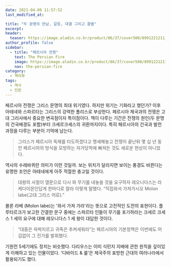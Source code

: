 ```yaml
---
date: 2021-04-09 11:57:52
last_modified_at: 

title: "두 문명의 만남, 갈등, 대결 그리고 결별"
excerpt:
header:
  teaser: https://image.aladin.co.kr/product/86/37/cover500/8991221211_1.jpg
author_profile: false
sidebar:
  - title: "페르시아 전쟁"
    text: The Persian Fire
    image: https://image.aladin.co.kr/product/86/37/cover500/8991221211_1.jpg
    nav: the-persian-fire
category:
  - 책리뷰
tags:
  - 역사
  - 인문
---
```

페르시아 전쟁은 그리스 문명의 최대 위기였다. 하지만 위기는 기화라고 했던가? 이후 아테네와 스파르타는 그리스의 강력한 폴리스로 부상한다. 페르시아 제국과의 전쟁은 고대 그리사에서 중요한 변곡점이자 특이점이다. 책이 다루는 기간은 전쟁의 원인(두 문명의 건국배경도 포함)부터 크세르크세스의 귀환까지이다. 특히 페르시아의 건국과 발전과정을 다루는 부분이 기억에 남는다.   
  
>그리스가 페르시아 독재를 타도하겠다고 맹세해놓고 전쟁이 끝난뒤 몇 십 년 동안 페르시아의 방식을 모방하는 자가당착에 빠져든 것도 새로운 현상이 아니었다. 

역사의 수레바퀴란 의미가 이런 것일까. 보는 위치가 달라지면 보이는 풍경도 바뀐다는 유명한 조언은 아테네에게 아주 적절한 충고일 것이다.

>대왕의 사절이 열문으로 다시 와 무기를 내놓을 것을 요구하자 레오니다스는 라케다이몬인답게 한마디로 잘라 이렇게 말했다. “직접와서 가져가시오 Molon labe(고대 그리스 어로).”  
  
몰론 라베 (Molon labe)는 '와서 가져 가라'라는 뜻으로 고전적인 도전의 표현이다. 플루타르크가 보고한 간결한 문구 중에는 스파르타 인들이 무기를 포기하라는 크세르 크세스 1 세의 요구에 대해 레오니다스 1 세 왕이 대답한 것이다.

>“대중은 윽박지르고 귀족은 추켜세워라”는 페르시아의 기본정책은 이번에도 어김없이 그 진가를 발휘했다.   
  
기원전 5세기에도 정치는 비슷했다. 다리우스는 이미 식민지 지배에 관한 원칙을 깊이있게 이해하고 있는 인물이었다. ‘디바이드 & 룰’은 제국주의 표방한 근대의 여러나라에서 활용되기도 했다.



